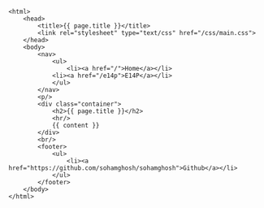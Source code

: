 <!DOCTYPE html>
	<html>
		<head>
			<title>{{ page.title }}</title>
			<link rel="stylesheet" type="text/css" href="/css/main.css">
		</head>
		<body>
			<nav>
	    		<ul>
	        		<li><a href="/">Home</a></li>
				<li><a href="/e14p">E14P</a></li>
	    		</ul>
			</nav>
			<p/>
			<div class="container">
				<h2>{{ page.title }}</h2>
				<hr/>
				{{ content }}
			</div>
			<br/>
			<footer>
	    		<ul>
	        		<li><a href="https://github.com/sohamghosh/sohamghosh">Github</a></li>
				</ul>
			</footer>
		</body>
	</html>
